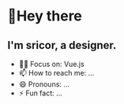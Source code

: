 # 👋Hey there

## I'm sricor, a designer.

- 👨‍💻 Focus on: Vue.js
- 📫 How to reach me: ...  
- 😄 Pronouns: ...  
- ⚡ Fun fact: ...  

<!--
**Sricor/Sricor** is a ✨ _special_ ✨ repository because its `README.md` (this file) appears on your GitHub profile.

Here are some ideas to get you started:

- 🔭 I’m currently working on ...
- 🌱 I’m currently learning ...
- 👯 I’m looking to collaborate on ...
- 🤔 I’m looking for help with ...
- 💬 Ask me about ...
- 📫 How to reach me: ...
- 😄 Pronouns: ...
- ⚡ Fun fact: ...
-->
